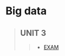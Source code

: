 # Big data


 > ## UNIT 3
>> * [EXAM ](https://github.com/uliomar87/DatosMasivos/tree/Unid_3/Evaluation)
